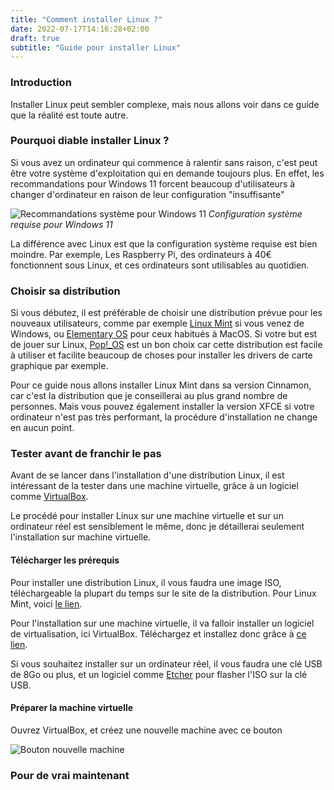 ```yaml
---
title: "Comment installer Linux ?"
date: 2022-07-17T14:16:28+02:00
draft: true
subtitle: "Guide pour installer Linux"
---
```


### Introduction

Installer Linux peut sembler complexe, mais nous allons voir dans ce guide que la réalité est toute autre.

### Pourquoi diable installer Linux ?

Si vous avez un ordinateur qui commence à ralentir sans raison, c'est peut être votre système d'exploitation qui en demande toujours plus. En effet, les recommandations pour Windows 11 forcent beaucoup d'utilisateurs à changer d'ordinateur en raison de leur configuration "insuffisante"

![Recommandations système pour Windows 11](img_article/installer_linux/recommandations_win11.png)
*Configuration système requise pour Windows 11*

La différence avec Linux est que la configuration système requise est bien moindre. Par exemple, Les Raspberry Pi, des ordinateurs à 40€ fonctionnent sous Linux, et ces ordinateurs sont utilisables au quotidien.

### Choisir sa distribution

Si vous débutez, il est préférable de choisir une distribution prévue pour les nouveaux utilisateurs, comme par exemple [Linux Mint](https://linuxmint.com/) si vous venez de Windows, ou [Elementary OS](https://elementary.io/fr/) pour ceux habitués à MacOS. Si votre but est de jouer sur Linux, [Pop!_OS](https://pop.system76.com/) est un bon choix car cette distribution est facile à utiliser et facilite beaucoup de choses pour installer les drivers de carte graphique par exemple.

Pour ce guide nous allons installer Linux Mint dans sa version Cinnamon, car c'est la distribution que je conseillerai au plus grand nombre de personnes. Mais vous pouvez également installer la version XFCE si votre ordinateur n'est pas très performant, la procédure d'installation ne change en aucun point.

### Tester avant de franchir le pas

Avant de se lancer dans l'installation d'une distribution Linux, il est intéressant de la tester dans une machine virtuelle, grâce à un logiciel comme [VirtualBox](https://www.virtualbox.org/).

Le procédé pour installer Linux sur une machine virtuelle et sur un ordinateur réel est sensiblement le même, donc je détaillerai seulement l'installation sur machine virtuelle.

#### Télécharger les prérequis

Pour installer une distribution Linux, il vous faudra une image ISO, téléchargeable la plupart du temps sur le site de la distribution. Pour Linux Mint, voici [le lien](https://linuxmint.com/download.php).

Pour l'installation sur une machine virtuelle, il va falloir installer un logiciel de virtualisation, ici VirtualBox. Téléchargez et installez donc grâce à [ce lien](https://www.virtualbox.org/wiki/Downloads).

Si vous souhaitez installer sur un ordinateur réel, il vous faudra une clé USB de 8Go ou plus, et un logiciel comme [Etcher](https://www.balena.io/etcher/) pour flasher l'ISO sur la clé USB.

#### Préparer la machine virtuelle

Ouvrez VirtualBox, et créez une nouvelle machine avec ce bouton

![Bouton nouvelle machine](img_article/installer_linux/new.png)

### Pour de vrai maintenant